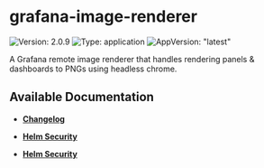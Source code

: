 # grafana-image-renderer

![Version: 2.0.9](https://img.shields.io/badge/Version-2.0.9-informational?style=flat-square) ![Type: application](https://img.shields.io/badge/Type-application-informational?style=flat-square) ![AppVersion: "latest"](https://img.shields.io/badge/AppVersion-"latest"-informational?style=flat-square)

A Grafana remote image renderer that handles rendering panels &amp; dashboards to PNGs using headless chrome.

## Available Documentation

- [**Changelog**](CHANGELOG)

- [**Helm Security**](container-security)

- [**Helm Security**](helm-security)

